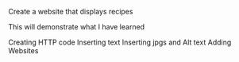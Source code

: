 Create a website that displays recipes

This will demonstrate what I have learned

Creating HTTP code
Inserting text
Inserting jpgs and Alt text
Adding Websites
